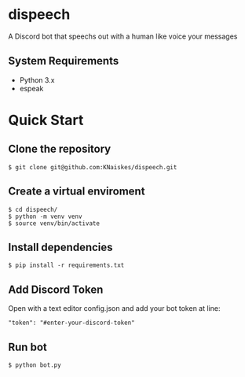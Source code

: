 # dispeech

A Discord bot that speechs out with a human like voice your messages

## System Requirements

- Python 3.x
- espeak

# Quick Start

## Clone the repository

```
$ git clone git@github.com:KNaiskes/dispeech.git
```

## Create a virtual enviroment

```
$ cd dispeech/
$ python -m venv venv
$ source venv/bin/activate
```

## Install dependencies

```
$ pip install -r requirements.txt
```
## Add Discord Token

Open with a text editor config.json and add your bot token at line:

```
"token": "#enter-your-discord-token"
```
## Run bot

```
$ python bot.py
```
